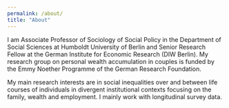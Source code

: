 ```yaml
---
permalink: /about/
title: "About"
---
```


I am Associate Professor of Sociology of Social Policy in the Department of Social Sciences at Humboldt University of Berlin and Senior Research Fellow at the German Institute for Economic Research (DIW Berlin). My research group on personal wealth accumulation in couples is funded by the Emmy Noether Programme of the German Research Foundation.

My main research interests are in social inequalities over and between life courses of individuals in divergent institutional contexts focusing on the family, wealth and employment. I mainly work with longitudinal survey data.